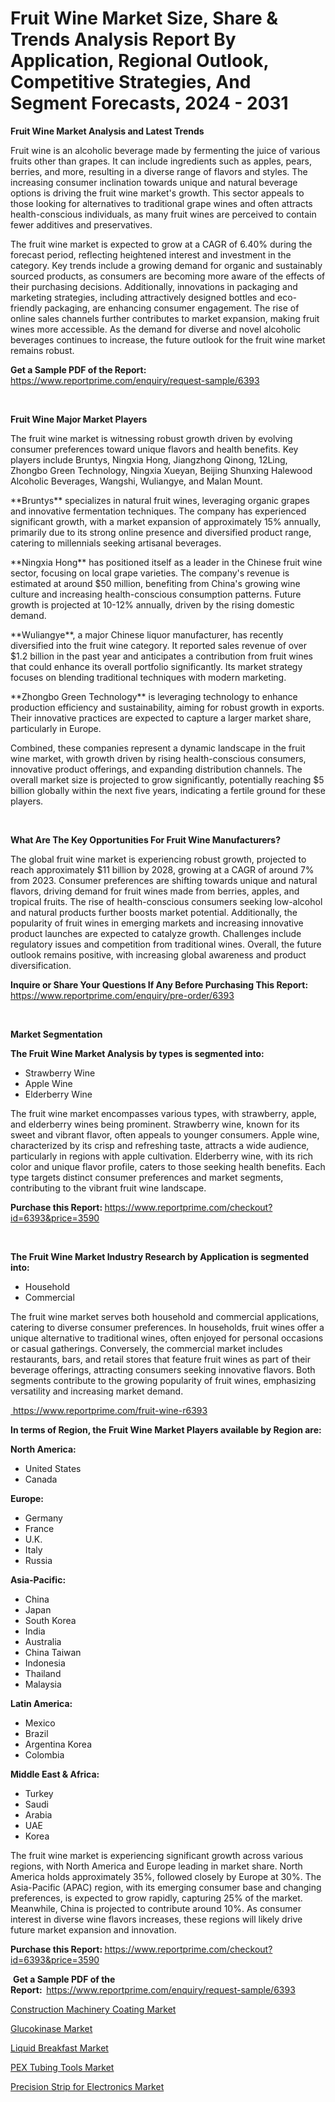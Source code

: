 <p><h1>Fruit Wine Market Size, Share & Trends Analysis Report By Application, Regional Outlook, Competitive Strategies, And Segment Forecasts, 2024 - 2031</h1></p><p><strong>Fruit Wine Market Analysis and Latest Trends</strong></p>
<p><p>Fruit wine is an alcoholic beverage made by fermenting the juice of various fruits other than grapes. It can include ingredients such as apples, pears, berries, and more, resulting in a diverse range of flavors and styles. The increasing consumer inclination towards unique and natural beverage options is driving the fruit wine market's growth. This sector appeals to those looking for alternatives to traditional grape wines and often attracts health-conscious individuals, as many fruit wines are perceived to contain fewer additives and preservatives.</p><p>The fruit wine market is expected to grow at a CAGR of 6.40% during the forecast period, reflecting heightened interest and investment in the category. Key trends include a growing demand for organic and sustainably sourced products, as consumers are becoming more aware of the effects of their purchasing decisions. Additionally, innovations in packaging and marketing strategies, including attractively designed bottles and eco-friendly packaging, are enhancing consumer engagement. The rise of online sales channels further contributes to market expansion, making fruit wines more accessible. As the demand for diverse and novel alcoholic beverages continues to increase, the future outlook for the fruit wine market remains robust.</p></p>
<p><strong>Get a Sample PDF of the Report:&nbsp;</strong> <a href="https://www.reportprime.com/enquiry/request-sample/6393?utm_campaign=1088&utm_medium=2&utm_source=Github&utm_content=ia&utm_term=18102024&utm_id=fruit-wine">https://www.reportprime.com/enquiry/request-sample/6393</a></p>
<p>&nbsp;</p>
<p><strong>Fruit Wine Major Market Players</strong></p>
<p><p>The fruit wine market is witnessing robust growth driven by evolving consumer preferences toward unique flavors and health benefits. Key players include Bruntys, Ningxia Hong, Jiangzhong Qinong, 12Ling, Zhongbo Green Technology, Ningxia Xueyan, Beijing Shunxing Halewood Alcoholic Beverages, Wangshi, Wuliangye, and Malan Mount.</p><p>**Bruntys** specializes in natural fruit wines, leveraging organic grapes and innovative fermentation techniques. The company has experienced significant growth, with a market expansion of approximately 15% annually, primarily due to its strong online presence and diversified product range, catering to millennials seeking artisanal beverages.</p><p>**Ningxia Hong** has positioned itself as a leader in the Chinese fruit wine sector, focusing on local grape varieties. The company's revenue is estimated at around $50 million, benefiting from China's growing wine culture and increasing health-conscious consumption patterns. Future growth is projected at 10-12% annually, driven by the rising domestic demand.</p><p>**Wuliangye**, a major Chinese liquor manufacturer, has recently diversified into the fruit wine category. It reported sales revenue of over $1.2 billion in the past year and anticipates a contribution from fruit wines that could enhance its overall portfolio significantly. Its market strategy focuses on blending traditional techniques with modern marketing.</p><p>**Zhongbo Green Technology** is leveraging technology to enhance production efficiency and sustainability, aiming for robust growth in exports. Their innovative practices are expected to capture a larger market share, particularly in Europe.</p><p>Combined, these companies represent a dynamic landscape in the fruit wine market, with growth driven by rising health-conscious consumers, innovative product offerings, and expanding distribution channels. The overall market size is projected to grow significantly, potentially reaching $5 billion globally within the next five years, indicating a fertile ground for these players.</p></p>
<p>&nbsp;</p>
<p><strong>What Are The Key Opportunities For Fruit Wine Manufacturers?</strong></p>
<p><p>The global fruit wine market is experiencing robust growth, projected to reach approximately $11 billion by 2028, growing at a CAGR of around 7% from 2023. Consumer preferences are shifting towards unique and natural flavors, driving demand for fruit wines made from berries, apples, and tropical fruits. The rise of health-conscious consumers seeking low-alcohol and natural products further boosts market potential. Additionally, the popularity of fruit wines in emerging markets and increasing innovative product launches are expected to catalyze growth. Challenges include regulatory issues and competition from traditional wines. Overall, the future outlook remains positive, with increasing global awareness and product diversification.</p></p>
<p><strong>Inquire or Share Your Questions If Any Before Purchasing This Report:</strong> <a href="https://www.reportprime.com/enquiry/pre-order/6393?utm_campaign=1088&utm_medium=2&utm_source=Github&utm_content=ia&utm_term=18102024&utm_id=fruit-wine">https://www.reportprime.com/enquiry/pre-order/6393</a></p>
<p>&nbsp;</p>
<p><strong>Market Segmentation</strong></p>
<p><strong>The Fruit Wine Market Analysis by types is segmented into:</strong></p>
<p><ul><li>Strawberry Wine</li><li>Apple Wine</li><li>Elderberry Wine</li></ul></p>
<p><p>The fruit wine market encompasses various types, with strawberry, apple, and elderberry wines being prominent. Strawberry wine, known for its sweet and vibrant flavor, often appeals to younger consumers. Apple wine, characterized by its crisp and refreshing taste, attracts a wide audience, particularly in regions with apple cultivation. Elderberry wine, with its rich color and unique flavor profile, caters to those seeking health benefits. Each type targets distinct consumer preferences and market segments, contributing to the vibrant fruit wine landscape.</p></p>
<p><strong>Purchase this Report:&nbsp;</strong><a href="https://www.reportprime.com/checkout?id=6393&price=3590&utm_campaign=1088&utm_medium=2&utm_source=Github&utm_content=ia&utm_term=18102024&utm_id=fruit-wine">https://www.reportprime.com/checkout?id=6393&price=3590</a></p>
<p>&nbsp;</p>
<p><strong>The Fruit Wine Market Industry Research by Application is segmented into:</strong></p>
<p><ul><li>Household</li><li>Commercial</li></ul></p>
<p><p>The fruit wine market serves both household and commercial applications, catering to diverse consumer preferences. In households, fruit wines offer a unique alternative to traditional wines, often enjoyed for personal occasions or casual gatherings. Conversely, the commercial market includes restaurants, bars, and retail stores that feature fruit wines as part of their beverage offerings, attracting consumers seeking innovative flavors. Both segments contribute to the growing popularity of fruit wines, emphasizing versatility and increasing market demand.</p></p>
<p><a href="https://www.reportprime.com/fruit-wine-r6393?utm_campaign=1088&utm_medium=2&utm_source=Github&utm_content=ia&utm_term=18102024&utm_id=fruit-wine">&nbsp;https://www.reportprime.com/fruit-wine-r6393</a></p>
<p><strong>In terms of Region, the Fruit Wine Market Players available by Region are:</strong></p>
<p>
    <p> <strong> North America: </strong>
        <ul>
            <li>United States</li>
            <li>Canada</li>
        </ul>
        </p> 
    <p> <strong> Europe: </strong>
        <ul>
            <li>Germany</li>
            <li>France</li>
            <li>U.K.</li>
            <li>Italy</li>
            <li>Russia</li>
        </ul>
        </p> 
    <p> <strong> Asia-Pacific: </strong>
        <ul>
            <li>China</li>
            <li>Japan</li>
            <li>South Korea</li>
            <li>India</li>
            <li>Australia</li>
            <li>China Taiwan</li>
            <li>Indonesia</li>
            <li>Thailand</li>
            <li>Malaysia</li>
        </ul>
        </p> 
    <p> <strong> Latin America: </strong>
        <ul>
            <li>Mexico</li>
            <li>Brazil</li>
            <li>Argentina Korea</li>
            <li>Colombia</li>
        </ul>
        </p> 
    <p> <strong> Middle East & Africa: </strong>
        <ul>
            <li>Turkey</li>
            <li>Saudi</li>
            <li>Arabia</li>
            <li>UAE</li>
            <li>Korea</li>
        </ul>
    </p>
    </p>
<p><p>The fruit wine market is experiencing significant growth across various regions, with North America and Europe leading in market share. North America holds approximately 35%, followed closely by Europe at 30%. The Asia-Pacific (APAC) region, with its emerging consumer base and changing preferences, is expected to grow rapidly, capturing 25% of the market. Meanwhile, China is projected to contribute around 10%. As consumer interest in diverse wine flavors increases, these regions will likely drive future market expansion and innovation.</p></p>
<p><strong>Purchase this Report: </strong><a href="https://www.reportprime.com/checkout?id=6393&price=3590&utm_campaign=1088&utm_medium=2&utm_source=Github&utm_content=ia&utm_term=18102024&utm_id=fruit-wine">https://www.reportprime.com/checkout?id=6393&price=3590</a></p>
<p>&nbsp;<strong>Get a Sample PDF of the Report:&nbsp;&nbsp;</strong><a href="https://www.reportprime.com/enquiry/request-sample/6393?utm_campaign=1088&utm_medium=2&utm_source=Github&utm_content=ia&utm_term=18102024&utm_id=fruit-wine">https://www.reportprime.com/enquiry/request-sample/6393</a></p>
<p><strong></strong></p>
<p><p><a href="https://www.linkedin.com/pulse/construction-machinery-coating-market-research-report-exploring-dckkf?utm_campaign=1088&utm_medium=2&utm_source=Github&utm_content=ia&utm_term=18102024&utm_id=fruit-wine">Construction Machinery Coating Market</a></p><p><a href="https://github.com/wanvigsqmunsenr/Market-Research-Report-List-1/blob/main/glucokinase-market.md?utm_campaign=1088&utm_medium=2&utm_source=Github&utm_content=ia&utm_term=18102024&utm_id=fruit-wine">Glucokinase Market</a></p><p><a href="https://github.com/rovj3gerson/Market-Research-Report-List-1/blob/main/liquid-breakfast-market.md?utm_campaign=1088&utm_medium=2&utm_source=Github&utm_content=ia&utm_term=18102024&utm_id=fruit-wine">Liquid Breakfast Market</a></p><p><a href="https://issuu.com/reportprime-2/docs/pex-tubing-tools-market-size-2030.p_c9895e6efac9a5?utm_campaign=1088&utm_medium=2&utm_source=Github&utm_content=ia&utm_term=18102024&utm_id=fruit-wine">PEX Tubing Tools Market</a></p><p><a href="https://www.linkedin.com/pulse/decoding-precision-strip-electronics-market-signals-growth-pve7f?utm_campaign=1088&utm_medium=2&utm_source=Github&utm_content=ia&utm_term=18102024&utm_id=fruit-wine">Precision Strip for Electronics Market</a></p></p>